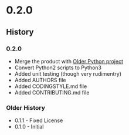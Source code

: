 # 0.2.0

## History

### 0.2.0
* Merge the product with [Older Python project](https://github.com/Rickodesea/PythonScripts)
* Convert Python2 scripts to Python3
* Added unit testing (though very rudimentry)
* Added AUTHORS file
* Added CODINGSTYLE.md file
* Added CONTRIBUTING.md file

### Older History
* 0.1.1 - Fixed License
* 0.1.0 - Initial
